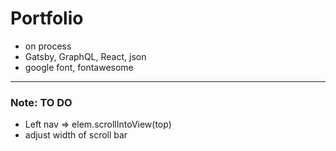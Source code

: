 # Portfolio
- on process
- Gatsby, GraphQL, React, json
- google font, fontawesome

---

### Note: TO DO
- Left nav => elem.scrollIntoView(top)
- adjust width of scroll bar
